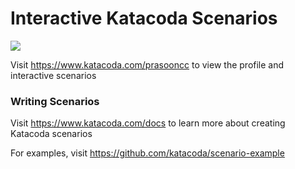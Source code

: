 # Interactive Katacoda Scenarios

[![](http://shields.katacoda.com/katacoda/prasooncc/count.svg)](https://www.katacoda.com/prasooncc "Get your profile on Katacoda.com")

Visit https://www.katacoda.com/prasooncc to view the profile and interactive scenarios

### Writing Scenarios
Visit https://www.katacoda.com/docs to learn more about creating Katacoda scenarios

For examples, visit https://github.com/katacoda/scenario-example

